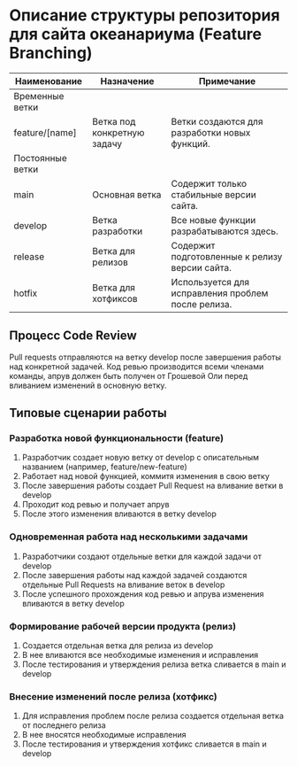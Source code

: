 # Описание структуры репозитория для сайта океанариума (Feature Branching)

| Наименование    | Назначение         | Примечание                                      |
|-----------------|--------------------|-------------------------------------------------|
| Временные ветки |                    |                                                 |
| feature/[name]  | Ветка под конкретную задачу | Ветки создаются для разработки новых функций. |
| Постоянные ветки|                    |                                                 |
| main            | Основная ветка     | Содержит только стабильные версии сайта.       |
| develop         | Ветка разработки   | Все новые функции разрабатываются здесь.      |
| release         | Ветка для релизов  | Содержит подготовленные к релизу версии сайта.|
| hotfix          | Ветка для хотфиксов| Используется для исправления проблем после релиза.|

## Процесс Code Review

Pull requests отправляются на ветку develop после завершения работы над конкретной задачей. Код ревью производится всеми членами команды, апрув должен быть получен от Грошевой Оли перед вливанием изменений в основную ветку.

## Типовые сценарии работы

### Разработка новой функциональности (feature)
1. Разработчик создает новую ветку от develop с описательным названием (например, feature/new-feature)
2. Работает над новой функцией, коммитя изменения в свою ветку
3. После завершения работы создает Pull Request на вливание ветки в develop
4. Проходит код ревью и получает апрув
5. После этого изменения вливаются в ветку develop

### Одновременная работа над несколькими задачами
1. Разработчики создают отдельные ветки для каждой задачи от develop
2. После завершения работы над каждой задачей создаются отдельные Pull Requests на вливание веток в develop
3. После успешного прохождения код ревью и апрува изменения вливаются в ветку develop

### Формирование рабочей версии продукта (релиз)
1. Создается отдельная ветка для релиза из develop
2. В нее вливаются все необходимые изменения и исправления
3. После тестирования и утверждения релиза ветка сливается в main и develop

### Внесение изменений после релиза (хотфикс)
1. Для исправления проблем после релиза создается отдельная ветка от последнего релиза
2. В нее вносятся необходимые исправления
3. После тестирования и утверждения хотфикс сливается в main и develop
